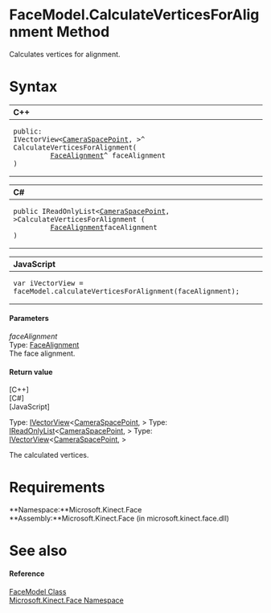 FaceModel.CalculateVerticesForAlignment Method  
==============================================  

Calculates vertices for alignment. <span id="syntaxSection"></span>

Syntax  
======  

<table>
<colgroup>
<col width="100%" />
</colgroup>
<thead>
<tr class="header">
<th align="left">C++</th>
</tr>
</thead>
<tbody>
<tr class="odd">
<td align="left"><pre><code>public:  
IVectorView&lt;<a href="../../../Kinect/CameraSpacePoint_Structure.md">CameraSpacePoint</a>, &gt;^ CalculateVerticesForAlignment(  
         <a href="../../FaceAlignment_Class.md">FaceAlignment</a>^ faceAlignment  
)</code></pre></td>
</tr>
</tbody>
</table>

<table>
<colgroup>
<col width="100%" />
</colgroup>
<thead>
<tr class="header">
<th align="left">C#</th>
</tr>
</thead>
<tbody>
<tr class="odd">
<td align="left"><pre><code>public IReadOnlyList&lt;<a href="../../../Kinect/CameraSpacePoint_Structure.md">CameraSpacePoint</a>, &gt;CalculateVerticesForAlignment (  
         <a href="../../FaceAlignment_Class.md">FaceAlignment</a>faceAlignment  
)</code></pre></td>
</tr>
</tbody>
</table>

<table>
<colgroup>
<col width="100%" />
</colgroup>
<thead>
<tr class="header">
<th align="left">JavaScript</th>
</tr>
</thead>
<tbody>
<tr class="odd">
<td align="left"><pre><code>var iVectorView = faceModel.calculateVerticesForAlignment(faceAlignment);</code></pre></td>
</tr>
</tbody>
</table>

<span id="ID4EG"></span>
#### Parameters  

*faceAlignment*    
Type: [FaceAlignment](../../FaceAlignment_Class.md)  
The face alignment.  

<span id="ID4EP"></span>
#### Return value  

[C++]   
 [C\#]   
 [JavaScript]   

Type: [IVectorView](http://msdn.microsoft.com/en-us/library/br226058.aspx)\<[CameraSpacePoint](../../../Kinect/CameraSpacePoint_Structure.md), \>
Type: [IReadOnlyList](http://msdn.microsoft.com/en-us/library/hh192385.aspx)\<[CameraSpacePoint](../../../Kinect/CameraSpacePoint_Structure.md), \>
Type: [IVectorView](http://msdn.microsoft.com/en-us/library/br226058.aspx)\<[CameraSpacePoint](../../../Kinect/CameraSpacePoint_Structure.md), \>

The calculated vertices.  

<span id="requirements"></span>

Requirements  
============  

**Namespace:**Microsoft.Kinect.Face  
**Assembly:**Microsoft.Kinect.Face (in microsoft.kinect.face.dll)  

<span id="ID4ELB"></span>

See also  
========  

<span id="ID4ENB"></span>
#### Reference  

[FaceModel Class](../../FaceModel_Class.md)  
 [Microsoft.Kinect.Face Namespace](../../../Kinect.Face.md)  



<!--Please do not edit the data in the comment block below.-->
<!--
TOCTitle : CalculateVerticesForAlignment Method
RLTitle : FaceModel.CalculateVerticesForAlignment Method
KeywordK : CalculateVerticesForAlignment method
KeywordK : FaceModel.CalculateVerticesForAlignment method
KeywordF : Microsoft.Kinect.Face.FaceModel.CalculateVerticesForAlignment
KeywordF : FaceModel.CalculateVerticesForAlignment
KeywordF : CalculateVerticesForAlignment
KeywordF : Microsoft.Kinect.Face.FaceModel.CalculateVerticesForAlignment(Microsoft.Kinect.Face.FaceAlignment)
KeywordA : M:Microsoft.Kinect.Face.FaceModel.CalculateVerticesForAlignment(Microsoft.Kinect.Face.FaceAlignment)
AssetID : M:Microsoft.Kinect.Face.FaceModel.CalculateVerticesForAlignment(Microsoft.Kinect.Face.FaceAlignment)
Locale : en-us
CommunityContent : 1
APIType : Managed
APILocation : microsoft.kinect.face.dll
APIName : Microsoft.Kinect.Face.FaceModel.CalculateVerticesForAlignment
TargetOS : Windows
TopicType : kbSyntax
DevLang : VB
DevLang : CSharp
DevLang : JavaScript
DevLang : C++
DocSet : K4Wv2
ProjType : K4Wv2Proj
Technology : Kinect for Windows
Product : Kinect for Windows SDK v2
productversion : 20
-->

